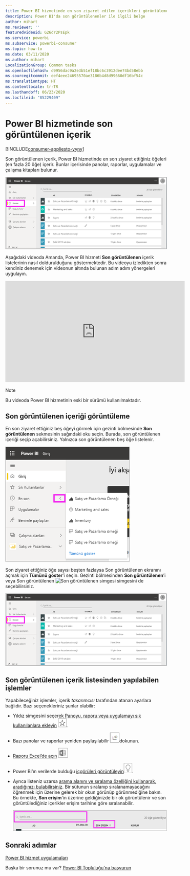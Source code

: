 ```yaml
---
title: Power BI hizmetinde en son ziyaret edilen içerikleri görüntüleme
description: Power BI'da son görüntülenenler ile ilgili belge
author: mihart
ms.reviewer: ''
featuredvideoid: G26dr2PsEpk
ms.service: powerbi
ms.subservice: powerbi-consumer
ms.topic: how-to
ms.date: 03/11/2020
ms.author: mihart
LocalizationGroup: Common tasks
ms.openlocfilehash: d9956dac9a2e3b51ef18bc6c3912dee74bd58ebb
ms.sourcegitcommit: eef4eee24695570ae3186b4d8d99660df16bf54c
ms.translationtype: HT
ms.contentlocale: tr-TR
ms.lasthandoff: 06/23/2020
ms.locfileid: "85229409"
---
```

# <a name="recent-content-in-the-power-bi-service"></a>Power BI hizmetinde **son görüntülenen** içerik

[!INCLUDE[consumer-appliesto-yyny](../includes/consumer-appliesto-yyny.md)]

Son görüntülenen içerik, Power BI hizmetinde en son ziyaret ettiğiniz öğeleri (en fazla 20 öğe) içerir.  Bunlar içerisinde panolar, raporlar, uygulamalar ve çalışma kitapları bulunur.

![Son görüntülenen içerik penceresi](./media/end-user-recent/power-bi-recent.png)

Aşağıdaki videoda Amanda, Power BI hizmeti **Son görüntülenen** içerik listelerinin nasıl doldurulduğunu göstermektedir. Bu videoyu izledikten sonra kendiniz denemek için videonun altında bulunan adım adım yönergeleri uygulayın.

<iframe width="560" height="315" src="https://www.youtube.com/embed/G26dr2PsEpk" frameborder="0" allowfullscreen></iframe>

> [!NOTE]
> Bu videoda Power BI hizmetinin eski bir sürümü kullanılmaktadır.

## <a name="display-recent-content"></a>Son görüntülenen içeriği görüntüleme
En son ziyaret ettiğiniz beş öğeyi görmek için gezinti bölmesinde **Son görüntülenen** sekmesinin sağındaki oku seçin.  Burada, son görüntülenen içeriği seçip açabilirsiniz. Yalnızca son görüntülenen beş öğe listelenir.

![Son görüntülenen içerik açılır öğesi](./media/end-user-recent/power-bi-recent-flyout.png)

Son ziyaret ettiğiniz öğe sayısı beşten fazlaysa Son görüntülenen ekranını açmak için **Tümünü göster**’i seçin. Gezinti bölmesinden **Son görüntülenen**’i veya Son görüntülenen ![Son görüntülenen simgesi](./media/end-user-recent/power-bi-icon.png) simgesini de seçebilirsiniz.

![son görüntülenen içeriğin tümünü görüntüleme](./media/end-user-recent/power-bi-recent.png)

## <a name="actions-available-from-the-recent-content-list"></a>**Son görüntülenen** içerik listesinden yapılabilen işlemler
Yapabileceğiniz işlemler, içerik *tasarımcısı* tarafından atanan ayarlara bağlıdır. Bazı seçenekleriniz şunlar olabilir:
* Yıldız simgesini seçerek [Panoyu, raporu veya uygulamayı sık kullanılanlara ekleyin](end-user-favorite.md) ![yıldız simgesi](./media/end-user-shared-with-me/power-bi-star-icon.png).
* Bazı panolar ve raporlar yeniden paylaşılabilir  ![paylaş simgesi](./media/end-user-shared-with-me/power-bi-share-icon-new.png)dokunun.
* [Raporu Excel’de açın](end-user-export.md) ![Excel’e aktar simgesi](./media/end-user-shared-with-me/power-bi-excel.png) 
* Power BI’ın verilerde bulduğu [içgörüleri görüntüleyin](end-user-insights.md)![içgörüler simgesi](./media/end-user-shared-with-me/power-bi-insights.png).
* Ayrıca listeniz uzarsa [arama alanını ve sıralama özelliğini kullanarak, aradığınızı bulabilirsiniz](end-user-search-sort.md). Bir sütunun sıralanıp sıralanamayacağını öğrenmek için üzerine gelerek bir okun görünüp görünmediğine bakın. Bu örnekte, **Son erişim**’in üzerine geldiğinizde bir ok görüntülenir ve son görüntülediğiniz içerikler erişim tarihine göre sıralanabilir. 

    ![tüm son görüntülenen içerikleri sıralama](./media/end-user-recent/power-bi-recent-sort.png)


## <a name="next-steps"></a>Sonraki adımlar
[Power BI hizmet uygulamaları](end-user-apps.md)

Başka bir sorunuz mu var? [Power BI Topluluğu'na başvurun](https://community.powerbi.com/)

